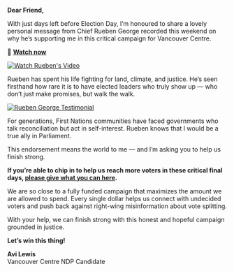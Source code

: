 **Dear Friend,**

With just days left before Election Day, I’m honoured to share a lovely personal message from Chief Rueben George recorded this weekend on why he’s supporting me in this critical campaign for Vancouver Centre.

🎥 **[Watch now](https://youtube.com/shorts/0BV0BB_polQ)**

[![Watch Rueben's Video](https://assets.nationbuilder.com/vcndp/mailings/1341/attachments/original/Watch_Rueben.jpg?1745271868)](https://youtube.com/shorts/0BV0BB_polQ)

Rueben has spent his life fighting for land, climate, and justice. He’s seen firsthand how rare it is to have elected leaders who truly show up — who don’t just make promises, but walk the walk.

[![Rueben George Testimonial](https://assets.nationbuilder.com/vcndp/mailings/1341/attachments/original/Ruben_on_Avi.png?1745271247)](https://www.voteavi.ca/donate-rueben)

For generations, First Nations communities have faced governments who talk reconciliation but act in self-interest. Rueben knows that I would be a true ally in Parliament.

This endorsement means the world to me — and I’m asking you to help us finish strong.

**If you’re able to chip in to help us reach more voters in these critical final days, [please give what you can here](https://www.voteavi.ca/donate-rueben).**

We are so close to a fully funded campaign that maximizes the amount we are allowed to spend. Every single dollar helps us connect with undecided voters and push back against right-wing misinformation about vote splitting.

With your help, we can finish strong with this honest and hopeful campaign grounded in justice.

**Let’s win this thing!**

**Avi Lewis**  
Vancouver Centre NDP Candidate
